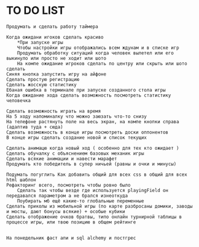 # TO DO LIST

	Продумать и сделать работу таймера
		
	Когда ожидани игоков сделать красиво
		*При запуске игры
		Чтобы настройки игры отображались всем ждунам и в списке игр
		Продумать обработку ситуаций когда человек вылетел или его выкинуло или просто не ходит или шото
		На компе ожидание игроков сделать по центру или скрыть или шото сделать
	Синяя кнопка запустить игру на айфоне
	Сделать простую регистрацию
	Сделать жосскую статистику
	Ебаная ошибка в терминале при запуске созданного стола игры
	Когда ожидание хода сделать возможность посмотреть статистику человечка

	Сделать возможность играть на время
	На 5 ходу напоминалку что можно заюзать что-то снизу
	На телефоне растянуть поле на весь экран, на компе кнопки справа (адаптив туда + сюда)
	Сделать возможность в конце игры посмотреть доски оппонентов
	В конце игры сделать создание новой и список текущих

	Сделать анимацю когда новый ход ( особенно для тех кто ожидает )
	Сделать обучалку с объяснением базовых механик игры
	Сделать всякие анимации и навести марафет
	Продумать кто победитель в супер ничьей (равны и очки и минусы)

	Подумать погуглить Как добавить общий для всех css в общий для всех html шаблон
	Рефакторинг всего, посмотреть чтобы ровно было
		Сделать так чтобы везде где используется playingField он передавался параметром а не брался изнеоткуда
		Поубирать мб ещё какие-то глобальные переменные
	Сделать приколы из мобильной игры (по карте разбросаны домики, заводы и мосты, дают бонусы всякие) + особые кубики
	Сделать отображение очков братвы, типо онлайн турнирной таблицы в процессе игры, или твою позицию в общем рейтинге


	На понедельник фаст апи и sql alchemy и постгрес







